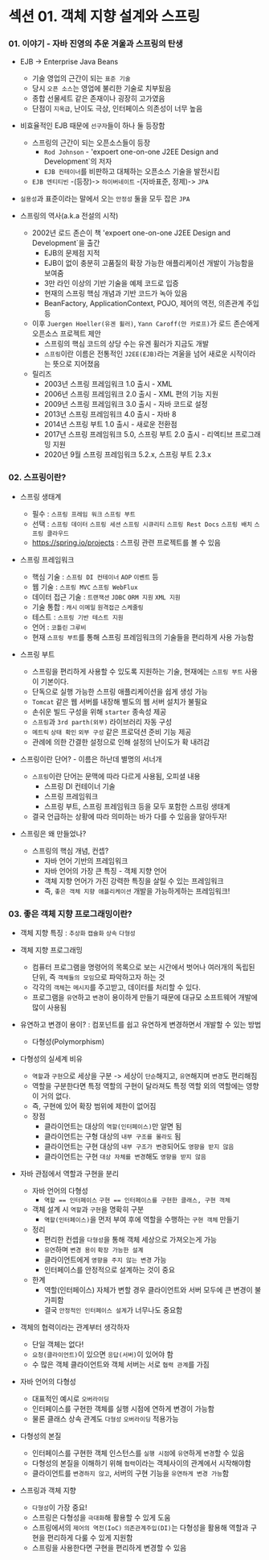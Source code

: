 # 섹션 01. 객체 지향 설계와 스프링

### 01. 이야기 - 자바 진영의 추운 겨울과 스프링의 탄생
- EJB -> Enterprise Java Beans
  - 기술 영업의 근간이 되는 `표준 기술`
  - 당시 `오픈 소스`는 영업에 불리한 기술로 치부됬음
  - 종합 선물세트 같은 존재이나 굉장히 고가였음
  - 단점이 `지옥급`, 난이도 극상, 인터페이스 의존성이 너무 높음

- 비효율적인 EJB 때문에 `선구자`들이 하나 둘 등장함
  - 스프링의 근간이 되는 오픈소스들이 등장
    - `Rod Johnson` - 'expoert one-on-one J2EE Design and Development`의 저자
    - `EJB 컨테이너`를 비판하고 대체하는 오픈소스 기술을 발전시킴
  - `EJB 엔티티빈` -(등장)-> `하이버네이트` -(자바표준, 정제)-> `JPA`

- `실용성`과 표준이라는 말에서 오는 `안정성` 둘을 모두 잡은 `JPA`

- 스프링의 역사(a.k.a 전설의 시작)
  - 2002년 로드 존슨이 책 'expoert one-on-one J2EE Design and Development`을 출간
    - EJB의 문제점 지적
    - EJB이 없이 충분히 고품질의 확장 가능한 애플리케이션 개발이 가능함을 보여줌
    - 3만 라인 이상의 기반 기술을 예제 코드로 입증
    - 현재의 스프링 핵심 개념과 기반 코드가 녹아 있음
    - BeanFactory, ApplicationContext, POJO, 제어의 역전, 의존관계 주입 등
  - 이후 `Juergen Hoeller(유겐 휠러)`, `Yann Caroff(얀 카로프)`가 로드 존슨에게 오픈소스 프로젝트 제안
    - 스프링의 핵심 코드의 상당 수는 유겐 휠러가 지금도 개발
    - `스프링`이란 이름은 전통적인 `J2EE(EJB)`라는 겨울을 넘어 새로운 시작이라는 뜻으로 지어졌음
  - 릴리즈
    - 2003년 스프링 프레임워크 1.0 출시 - XML
    - 2006년 스프링 프레임워크 2.0 출시 - XML 편의 기능 지원
    - 2009년 스프링 프레임워크 3.0 출시 - 자바 코드로 설정
    - 2013년 스프링 프레임워크 4.0 출시 - 자바 8
    - 2014년 스프링 부트 1.0 출시 - 새로운 전환점
    - 2017년 스프링 프레임워크 5.0, 스프링 부트 2.0 출시 - 리엑티브 프로그래밍 지원
    - 2020년 9월 스프링 프레임워크 5.2.x, 스프링 부트 2.3.x

### 02. 스프링이란?
- 스프링 생태계
  - 필수 : `스프링 프레임 워크` `스프링 부트`
  - 선택 : `스프링 데이터` `스프링 세션` `스프링 시큐리티` `스프링 Rest Docs` `스프링 배치` `스프링 클라우드`
  - https://spring.io/projects : 스프링 관련 프로젝트를 볼 수 있음

- 스프링 프레임워크
  - 핵심 기술 : `스프링 DI 컨테이너` `AOP` `이벤트` 등
  - 웹 기술 : `스프링 MVC` `스프링 WebFlux`
  - 데이터 접근 기술 : `트랜잭션` `JDBC` `ORM 지원` `XML 지원`
  - 기술 통합 : `캐시` `이메일` `원격접근` `스케줄링`
  - 테스트 : `스프링 기반 테스트 지원`
  - 언어 : `코틀린` `그루비`
  - 현재 `스프링 부트`를 통해 스프링 프레임워크의 기술들을 편리하게 사용 가능함

- 스프링 부트
  - 스프링을 편리하게 사용할 수 있도록 지원하는 기술, 현재에는 `스프링 부트` 사용이 기본이다.
  - 단독으로 실행 가능한 스프링 애플리케이션을 쉽게 생성 가능
  - `Tomcat` 같은 웹 서버를 내장해 별도의 웹 서버 설치가 불필요
  - 손쉬운 빌드 구성을 위해 `starter` 종속성 제공
  - `스프링`과 `3rd parth(외부)` 라이브러리 자동 구성
  - `메트릭` `상태 확인` `외부 구성` 같은 프로덕션 준비 기능 제공
  - 관례에 의한 간결한 설정으로 인해 설정의 난이도가 확 내려감

- 스프링이란 단어? - 이름은 하난데 별명의 서너개
  - `스프링`이란 단어는 문맥에 따라 다르게 사용됨, 오피셜 내용
    - 스프링 DI 컨테이너 기술
    - 스프링 프레임워크
    - 스프링 부트, 스프링 프레임워크 등을 모두 포함한 스프링 생태계
  - 결국 언급하는 상황에 따라 의미하는 바가 다를 수 있음을 알아두자!

- 스프링은 왜 만들었나?
  - 스프링의 핵심 개념, 컨셉?
    - 자바 언어 기반의 프레임워크
    - 자바 언어의 가장 큰 특징 - 객체 지향 언어
    - 객체 지향 언어가 가진 강력한 특징을 살릴 수 있는 프레임워크
    - 즉, `좋은 객체 지향 애플리케이션` 개발을 가능하게하는 프레임워크!

### 03. 좋은 객체 지향 프로그래밍이란?
- 객체 지향 특징 : `추상화` `캡슐화` `상속` `다형성`

- 객체 지향 프로그래밍
  - 컴퓨터 프로그램을 명령어의 목록으로 보는 시간에서 벗어나 여러개의 독립된 단위, 즉 `객체들의 모임`으로 파악하고자 하는 것
  - 각각의 `객체`는 `메시지`를 주고받고, 데이터를 처리할 수 있다.
  - 프로그램을 `유연`하고 `변경`이 용이하게 만들기 때문에 대규모 소프트웨어 개발에 많이 사용됨

- 유연하고 변경이 용이? : 컴포넌트를 쉽고 유연하게 변경하면서 개발할 수 있는 방법
  - 다형성(Polymorphism)

- 다형성의 실세계 비유
  - `역할`과 `구현`으로 세상을 구분 -> 세상이 `단순`해지고, `유연`해지며 `변경`도 편리해짐
  - 역할을 구분한다면 특정 역할의 구현이 달라져도 특정 역할 외의 역할에는 영향이 거의 없다.
  - 즉, 구현에 있어 확장 범위에 제한이 없어짐
  - 장점
    - 클라이언트는 대상의 `역할(인터페이스)`만 알면 됨
    - 클라이언트는 구형 대상의 `내부 구조를 몰라도` 됨
    - 클라이언트는 구현 대상의 `내부 구조가 변경`되어도 `영향을 받지 않음`
    - 클라이언트는 구현 `대상 자체를 변경`해도 `영향을 받지 않음`

- 자바 관점에서 역할과 구현을 분리
  - 자바 언어의 다형성
    - `역할 == 인터페이스` `구현 == 인터페이스를 구현한 클래스, 구현 객체`
  - 객체 설계 시 `역할`과 `구현`을 명확히 구분
    - `역할(인터페이스)`을 먼저 부여 후에 역할을 수행하는 `구현 객체` 만들기
  - 정리
    - 편리한 컨셉을 `다형성`을 통해 객체 세상으로 가져오는게 가능
    - `유연`하며 `변경 용이` `확장 가능한 설계`
    - 클라이언트에게 `영향을 주지 않는 변경` 가능
    - 인터페이스를 안정적으로 설계하는 것이 중요
  - 한계
    - 역할(인터페이스) 자체가 변할 경우 클라이언트와 서버 모두에 큰 변경이 불가피함
    - 결국 `안정적인 인터페이스 설계`가 너무나도 중요함

- 객체의 협력이라는 관계부터 생각하자
  - 단일 객체는 없다!
  - `요청(클라이언트)`이 있으면 `응답(서버)`이 있어야 함
  - 수 많은 객체 클라이언트와 객체 서버는 서로 `협력 관계`를 가짐

- 자바 언어의 다형성
  - 대표적인 예시로 `오버라이딩`
  - 인터페이스를 구현한 객체를 실행 시점에 연하게 변경이 가능함
  - 물론 클래스 상속 관계도 `다형성` `오버라이딩` 적용가능

- 다형성의 본질
  - 인터페이스를 구현한 객체 인스턴스를 `실행 시점`에 `유연`하게 `변경`할 수 있음
  - 다형성의 본질을 이해하기 위해 `협력`이라는 객체사이의 관계에서 시작해야함
  - 클라이언트를 `변경하지 않고`, 서버의 구현 기능을 `유연하게 변경 가능`함

- 스프링과 객체 지향
  - `다형성`이 가장 중요!
  - 스프링은 다형성을 `극대화`해 활용할 수 있게 도움
  - 스프링에서의 `제어의 역전(IoC)` `의존관계주입(DI)`는 다형성을 활용해 역할과 구현을 편리하게 다룰 수 있게 지원함
  - 스프링을 사용한다면 구현을 편리하게 변경할 수 있음